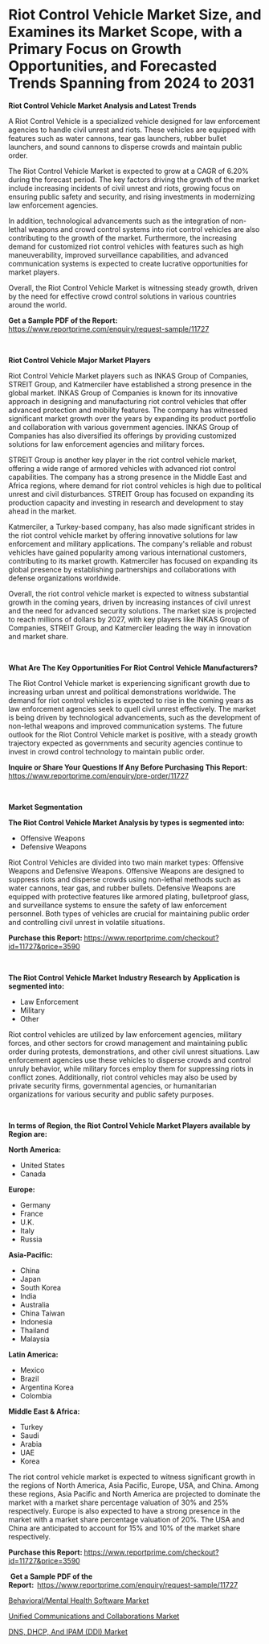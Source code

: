 <p><h1>Riot Control Vehicle Market Size, and Examines its Market Scope, with a Primary Focus on Growth Opportunities, and Forecasted Trends Spanning from 2024 to 2031</h1></p><p><strong>Riot Control Vehicle Market Analysis and Latest Trends</strong></p>
<p><p>A Riot Control Vehicle is a specialized vehicle designed for law enforcement agencies to handle civil unrest and riots. These vehicles are equipped with features such as water cannons, tear gas launchers, rubber bullet launchers, and sound cannons to disperse crowds and maintain public order.</p><p>The Riot Control Vehicle Market is expected to grow at a CAGR of 6.20% during the forecast period. The key factors driving the growth of the market include increasing incidents of civil unrest and riots, growing focus on ensuring public safety and security, and rising investments in modernizing law enforcement agencies. </p><p>In addition, technological advancements such as the integration of non-lethal weapons and crowd control systems into riot control vehicles are also contributing to the growth of the market. Furthermore, the increasing demand for customized riot control vehicles with features such as high maneuverability, improved surveillance capabilities, and advanced communication systems is expected to create lucrative opportunities for market players.</p><p>Overall, the Riot Control Vehicle Market is witnessing steady growth, driven by the need for effective crowd control solutions in various countries around the world.</p></p>
<p><strong>Get a Sample PDF of the Report:&nbsp;</strong> <a href="https://www.reportprime.com/enquiry/request-sample/11727">https://www.reportprime.com/enquiry/request-sample/11727</a></p>
<p>&nbsp;</p>
<p><strong>Riot Control Vehicle Major Market Players</strong></p>
<p><p>Riot Control Vehicle Market players such as INKAS Group of Companies, STREIT Group, and Katmerciler have established a strong presence in the global market. INKAS Group of Companies is known for its innovative approach in designing and manufacturing riot control vehicles that offer advanced protection and mobility features. The company has witnessed significant market growth over the years by expanding its product portfolio and collaboration with various government agencies. INKAS Group of Companies has also diversified its offerings by providing customized solutions for law enforcement agencies and military forces.</p><p>STREIT Group is another key player in the riot control vehicle market, offering a wide range of armored vehicles with advanced riot control capabilities. The company has a strong presence in the Middle East and Africa regions, where demand for riot control vehicles is high due to political unrest and civil disturbances. STREIT Group has focused on expanding its production capacity and investing in research and development to stay ahead in the market.</p><p>Katmerciler, a Turkey-based company, has also made significant strides in the riot control vehicle market by offering innovative solutions for law enforcement and military applications. The company's reliable and robust vehicles have gained popularity among various international customers, contributing to its market growth. Katmerciler has focused on expanding its global presence by establishing partnerships and collaborations with defense organizations worldwide.</p><p>Overall, the riot control vehicle market is expected to witness substantial growth in the coming years, driven by increasing instances of civil unrest and the need for advanced security solutions. The market size is projected to reach millions of dollars by 2027, with key players like INKAS Group of Companies, STREIT Group, and Katmerciler leading the way in innovation and market share.</p></p>
<p>&nbsp;</p>
<p><strong>What Are The Key Opportunities For Riot Control Vehicle Manufacturers?</strong></p>
<p><p>The Riot Control Vehicle market is experiencing significant growth due to increasing urban unrest and political demonstrations worldwide. The demand for riot control vehicles is expected to rise in the coming years as law enforcement agencies seek to quell civil unrest effectively. The market is being driven by technological advancements, such as the development of non-lethal weapons and improved communication systems. The future outlook for the Riot Control Vehicle market is positive, with a steady growth trajectory expected as governments and security agencies continue to invest in crowd control technology to maintain public order.</p></p>
<p><strong>Inquire or Share Your Questions If Any Before Purchasing This Report:</strong> <a href="https://www.reportprime.com/enquiry/pre-order/11727">https://www.reportprime.com/enquiry/pre-order/11727</a></p>
<p>&nbsp;</p>
<p><strong>Market Segmentation</strong></p>
<p><strong>The Riot Control Vehicle Market Analysis by types is segmented into:</strong></p>
<p><ul><li>Offensive Weapons</li><li>Defensive Weapons</li></ul></p>
<p><p>Riot Control Vehicles are divided into two main market types: Offensive Weapons and Defensive Weapons. Offensive Weapons are designed to suppress riots and disperse crowds using non-lethal methods such as water cannons, tear gas, and rubber bullets. Defensive Weapons are equipped with protective features like armored plating, bulletproof glass, and surveillance systems to ensure the safety of law enforcement personnel. Both types of vehicles are crucial for maintaining public order and controlling civil unrest in volatile situations.</p></p>
<p><strong>Purchase this Report:&nbsp;</strong><a href="https://www.reportprime.com/checkout?id=11727&price=3590">https://www.reportprime.com/checkout?id=11727&price=3590</a></p>
<p>&nbsp;</p>
<p><strong>The Riot Control Vehicle Market Industry Research by Application is segmented into:</strong></p>
<p><ul><li>Law Enforcement</li><li>Military</li><li>Other</li></ul></p>
<p><p>Riot control vehicles are utilized by law enforcement agencies, military forces, and other sectors for crowd management and maintaining public order during protests, demonstrations, and other civil unrest situations. Law enforcement agencies use these vehicles to disperse crowds and control unruly behavior, while military forces employ them for suppressing riots in conflict zones. Additionally, riot control vehicles may also be used by private security firms, governmental agencies, or humanitarian organizations for various security and public safety purposes.</p></p>
<p>&nbsp;</p>
<p><strong>In terms of Region, the Riot Control Vehicle Market Players available by Region are:</strong></p>
<p>
    <p> <strong> North America: </strong>
        <ul>
            <li>United States</li>
            <li>Canada</li>
        </ul>
        </p> 
    <p> <strong> Europe: </strong>
        <ul>
            <li>Germany</li>
            <li>France</li>
            <li>U.K.</li>
            <li>Italy</li>
            <li>Russia</li>
        </ul>
        </p> 
    <p> <strong> Asia-Pacific: </strong>
        <ul>
            <li>China</li>
            <li>Japan</li>
            <li>South Korea</li>
            <li>India</li>
            <li>Australia</li>
            <li>China Taiwan</li>
            <li>Indonesia</li>
            <li>Thailand</li>
            <li>Malaysia</li>
        </ul>
        </p> 
    <p> <strong> Latin America: </strong>
        <ul>
            <li>Mexico</li>
            <li>Brazil</li>
            <li>Argentina Korea</li>
            <li>Colombia</li>
        </ul>
        </p> 
    <p> <strong> Middle East & Africa: </strong>
        <ul>
            <li>Turkey</li>
            <li>Saudi</li>
            <li>Arabia</li>
            <li>UAE</li>
            <li>Korea</li>
        </ul>
    </p>
    </p>
<p><p>The riot control vehicle market is expected to witness significant growth in the regions of North America, Asia Pacific, Europe, USA, and China. Among these regions, Asia Pacific and North America are projected to dominate the market with a market share percentage valuation of 30% and 25% respectively. Europe is also expected to have a strong presence in the market with a market share percentage valuation of 20%. The USA and China are anticipated to account for 15% and 10% of the market share respectively.</p></p>
<p><strong>Purchase this Report: </strong><a href="https://www.reportprime.com/checkout?id=11727&price=3590">https://www.reportprime.com/checkout?id=11727&price=3590</a></p>
<p>&nbsp;<strong>Get a Sample PDF of the Report:&nbsp;&nbsp;</strong><a href="https://www.reportprime.com/enquiry/request-sample/11727">https://www.reportprime.com/enquiry/request-sample/11727</a></p>
<p><strong></strong></p>
<p><p><a href="https://view.publitas.com/reportprime-1/behavioral-mental-health-software-market-insights-market-players-and-forecast-till-2030/">Behavioral/Mental Health Software Market</a></p><p><a href="https://view.publitas.com/reportprime-1/unified-communications-and-collaborations-market-challenges-opportunities-and-growth-drivers-and-major-market-players-forecasted-for-period-from-2023-2030/">Unified Communications and Collaborations Market</a></p><p><a href="https://view.publitas.com/reportprime-1/decoding-the-dns-dhcp-and-ipam-ddi-market-a-deep-dive-into-the-latest-market-trends-market-segmentation-and-competitive-analysis/">DNS, DHCP, And IPAM (DDI) Market</a></p></p>